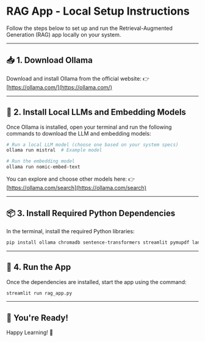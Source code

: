 # RAG App - Local Setup Instructions

Follow the steps below to set up and run the Retrieval-Augmented Generation (RAG) app locally on your system.

---

## 📥 1. Download Ollama

Download and install Ollama from the official website:
👉 [https://ollama.com/](https://ollama.com/)

---

## 🧠 2. Install Local LLMs and Embedding Models

Once Ollama is installed, open your terminal and run the following commands to download the LLM and embedding models:

```bash
# Run a local LLM model (choose one based on your system specs)
ollama run mistral  # Example model

# Run the embedding model
ollama run nomic-embed-text
```

You can explore and choose other models here:
👉 [https://ollama.com/search](https://ollama.com/search)

---

## 📦 3. Install Required Python Dependencies

In the terminal, install the required Python libraries:

```bash
pip install ollama chromadb sentence-transformers streamlit pymupdf langchain-community
```

---

## 🚀 4. Run the App

Once the dependencies are installed, start the app using the command:

```bash
streamlit run rag_app.py
```

---

## 🎉 You're Ready!

Happy Learning! 🙌
